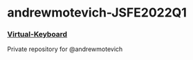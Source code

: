 # andrewmotevich-JSFE2022Q1
### [**Virtual-Keyboard**](/virtual_keyboard/index.html)
Private repository for @andrewmotevich
